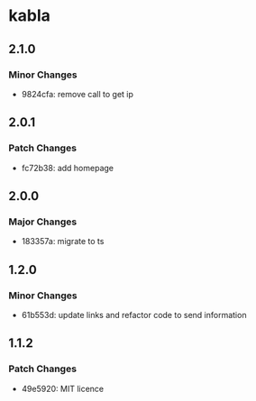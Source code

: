 # kabla

## 2.1.0

### Minor Changes

- 9824cfa: remove call to get ip

## 2.0.1

### Patch Changes

- fc72b38: add homepage

## 2.0.0

### Major Changes

- 183357a: migrate to ts

## 1.2.0

### Minor Changes

- 61b553d: update links and refactor code to send information

## 1.1.2

### Patch Changes

- 49e5920: MIT licence
